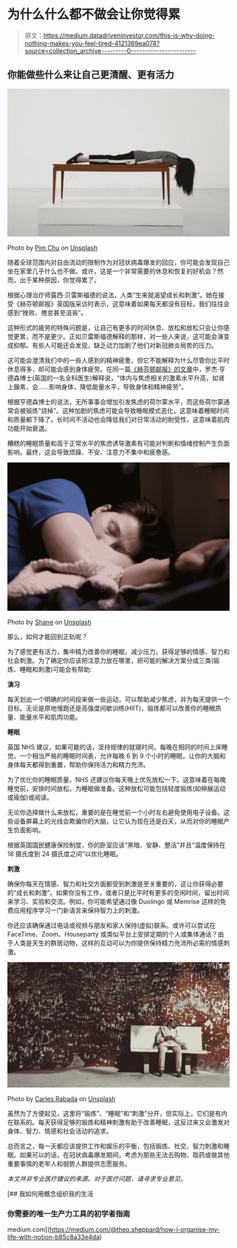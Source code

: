 # 为什么什么都不做会让你觉得累

> 原文：<https://medium.datadriveninvestor.com/this-is-why-doing-nothing-makes-you-feel-tired-4121369ea074?source=collection_archive---------0----------------------->

## 你能做些什么来让自己更清醒、更有活力

![](img/13741c4be23ff1dce4175c4861497158.png)

Photo by [Pim Chu](https://unsplash.com/@pimchu?utm_source=medium&utm_medium=referral) on [Unsplash](https://unsplash.com?utm_source=medium&utm_medium=referral)

随着全球范围内对自由流动的限制作为对冠状病毒爆发的回应，你可能会发现自己坐在家里几乎什么也不做。或许，这是一个非常需要的休息和恢复的好机会？然而，出于某种原因，你觉得累了。

根据心理治疗师露西·贝雷斯福德的说法，人类“生来就渴望成长和刺激”。她在接受《赫芬顿邮报》英国版采访时表示，这意味着如果每天都没有目标，我们往往会感到“挫败、倦怠甚至沮丧”。

这种形式的疲劳的特殊问题是，让自己有更多的时间休息、放松和放松只会让你感觉更累，而不是更少。正如贝雷斯福德解释的那样，对一些人来说，这可能会演变成抑郁。有些人可能还会发现，缺乏动力加剧了他们对新冠肺炎局势的压力。

这可能会澄清我们中的一些人感到的精神疲惫，但它不能解释为什么尽管你比平时休息得多，却可能会感到身体疲劳。在同一篇[《赫芬顿邮报》的文章](https://www.huffingtonpost.co.uk/entry/this-is-why-you-feel-so-tired-right-now_uk_5e85c47ec5b60bbd734fc9d7)中，罗杰·亨德森博士(英国的一名全科医生)解释说，“体内与焦虑相关的激素水平升高，如肾上腺素，会……影响身体，降低能量水平，导致身体和精神疲劳”。

根据亨德森博士的说法，无所事事会增加引发焦虑的荷尔蒙水平，而这些荷尔蒙通常会被锻炼“烧掉”。这种加剧的焦虑可能会导致睡眠模式恶化，这意味着睡眠时间和质量都下降了。长时间不活动也会降低我们对日常活动的耐受性，这意味着肌肉功能开始衰退。

糟糕的睡眠质量和高于正常水平的焦虑诱导激素有可能对判断和情绪控制产生负面影响。最终，这会导致烦躁、不安、注意力不集中和疲惫感。

![](img/a827f5198c66a7f10b68cffa5158c165.png)

Photo by [Shane](https://unsplash.com/@theyshane?utm_source=medium&utm_medium=referral) on [Unsplash](https://unsplash.com?utm_source=medium&utm_medium=referral)

那么，如何才能回到正轨呢？

为了感觉更有活力，集中精力改善你的睡眠，减少压力，获得足够的情感、智力和社会刺激。为了确定你应该把注意力放在哪里，把可能的解决方案分成三类(锻炼、睡眠和刺激)可能会有帮助:

**演习**

每天划出一个明确的时间段来做一些运动，可以帮助减少焦虑，并为每天提供一个目标。无论是原地慢跑还是高强度间歇训练(HIIT)，锻炼都可以改善你的睡眠质量、能量水平和肌肉功能。

**睡眠**

英国 NHS 建议，如果可能的话，坚持规律的就寝时间，每晚在相同的时间上床睡觉。一个相当严格的睡眠时间表，允许每晚 6 到 9 个小时的睡眠，让你的大脑和身体每天都得到重置，帮助你保持活力和精力充沛。

为了优化你的睡眠质量，NHS 还建议你每天晚上优先放松一下。这意味着在每晚睡觉前，安排时间放松，为睡眠做准备。这种放松可能包括轻度锻炼(如伸展运动或瑜伽)或阅读。

无论你选择做什么来放松，重要的是在睡觉前一个小时左右避免使用电子设备。这些设备屏幕上的光线会欺骗你的大脑，让它认为现在还是白天，从而对你的睡眠产生负面影响。

根据英国国民健康保险制度，你的卧室应该“黑暗、安静、整洁”并且“温度保持在 18 摄氏度到 24 摄氏度之间”以优化睡眠。

**刺激**

确保你每天在情感、智力和社交方面都受到刺激是至关重要的，这让你获得必要的“成长和刺激”。如果你没有工作，或者只是比平时有更多的空闲时间，留出时间来学习、实验和交流。例如，你可能希望通过像 Duolingo 或 Memrise 这样的免费应用程序学习一门新语言来保持智力上的刺激。

你还应该确保通过电话或视频与朋友和家人保持(虚拟)联系。或许可以尝试在 FaceTime、Zoom、Houseparty 或类似平台上安排定期的个人或集体通话？由于人类是天生的群居动物，这样的互动可以为你提供保持精力充沛所必需的情感刺激。

![](img/33c2ab1fe3b194bcc725d17300e3e191.png)

Photo by [Carles Rabada](https://unsplash.com/@carlesrgm?utm_source=medium&utm_medium=referral) on [Unsplash](https://unsplash.com?utm_source=medium&utm_medium=referral)

虽然为了方便起见，这里将“锻炼”、“睡眠”和“刺激”分开，但实际上，它们是有内在联系的。每天获得足够的锻炼和精神刺激有助于改善睡眠，这反过来又会激发对身体、智力、情感和社会活动的追求。

总而言之，每一天都应该提供工作和娱乐的平衡，包括锻炼、社交、智力刺激和睡眠。如果可以的话，在冠状病毒爆发期间，考虑为那些无法去购物、取药或做其他重要事情的老年人和弱势人群提供志愿服务。

*本文并非专业医疗建议的来源。对于医疗问题，请寻求专业意见。*

[](https://medium.com/@theo.sheppard/how-i-organise-my-life-with-notion-b85c8a33e4da) [## 我如何用概念组织我的生活

### 你需要的唯一生产力工具的初学者指南

medium.com](https://medium.com/@theo.sheppard/how-i-organise-my-life-with-notion-b85c8a33e4da)